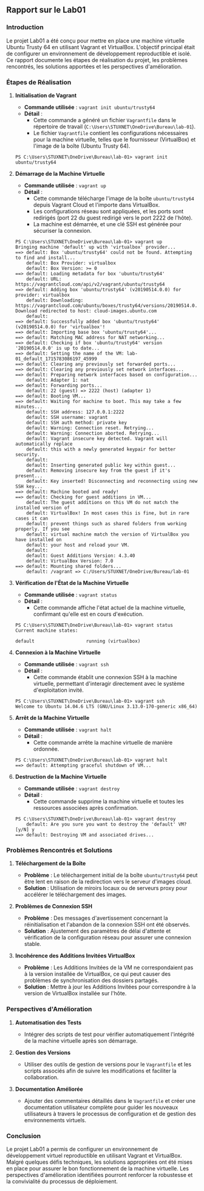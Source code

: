 ## Rapport sur le Lab01

### Introduction

Le projet Lab01 a été conçu pour mettre en place une machine virtuelle Ubuntu Trusty 64 en utilisant Vagrant et VirtualBox. L'objectif principal était de configurer un environnement de développement reproductible et isolé. Ce rapport documente les étapes de réalisation du projet, les problèmes rencontrés, les solutions apportées et les perspectives d'amélioration.

### Étapes de Réalisation

1. **Initialisation de Vagrant**
   - **Commande utilisée** : `vagrant init ubuntu/trusty64`
   - **Détail** :
     - Cette commande a généré un fichier `Vagrantfile` dans le répertoire de travail (`C:\Users\STUXNET\OneDrive\Bureau\lab-01`).
     - Le fichier `Vagrantfile` contient les configurations nécessaires pour la machine virtuelle, telles que le fournisseur (VirtualBox) et l'image de la boîte (Ubuntu Trusty 64).

   ```plaintext
   PS C:\Users\STUXNET\OneDrive\Bureau\lab-01> vagrant init ubuntu/trusty64
   ```

2. **Démarrage de la Machine Virtuelle**
   - **Commande utilisée** : `vagrant up`
   - **Détail** :
     - Cette commande télécharge l'image de la boîte `ubuntu/trusty64` depuis Vagrant Cloud et l'importe dans VirtualBox.
     - Les configurations réseau sont appliquées, et les ports sont redirigés (port 22 du guest redirigé vers le port 2222 de l'hôte).
     - La machine est démarrée, et une clé SSH est générée pour sécuriser la connexion.

   ```plaintext
   PS C:\Users\STUXNET\OneDrive\Bureau\lab-01> vagrant up
   Bringing machine 'default' up with 'virtualbox' provider...
   ==> default: Box 'ubuntu/trusty64' could not be found. Attempting to find and install...
       default: Box Provider: virtualbox
       default: Box Version: >= 0
   ==> default: Loading metadata for box 'ubuntu/trusty64'
       default: URL: https://vagrantcloud.com/api/v2/vagrant/ubuntu/trusty64
   ==> default: Adding box 'ubuntu/trusty64' (v20190514.0.0) for provider: virtualbox
       default: Downloading: https://vagrantcloud.com/ubuntu/boxes/trusty64/versions/20190514.0.0/providers/virtualbox/unknown/vagrant.box
   Download redirected to host: cloud-images.ubuntu.com
       default:
   ==> default: Successfully added box 'ubuntu/trusty64' (v20190514.0.0) for 'virtualbox'!
   ==> default: Importing base box 'ubuntu/trusty64'...
   ==> default: Matching MAC address for NAT networking...
   ==> default: Checking if box 'ubuntu/trusty64' version '20190514.0.0' is up to date...
   ==> default: Setting the name of the VM: lab-01_default_1715783086197_45999
   ==> default: Clearing any previously set forwarded ports...
   ==> default: Clearing any previously set network interfaces...
   ==> default: Preparing network interfaces based on configuration...
       default: Adapter 1: nat
   ==> default: Forwarding ports...
       default: 22 (guest) => 2222 (host) (adapter 1)
   ==> default: Booting VM...
   ==> default: Waiting for machine to boot. This may take a few minutes...
       default: SSH address: 127.0.0.1:2222
       default: SSH username: vagrant
       default: SSH auth method: private key
       default: Warning: Connection reset. Retrying...
       default: Warning: Connection aborted. Retrying...
       default: Vagrant insecure key detected. Vagrant will automatically replace
       default: this with a newly generated keypair for better security.
       default:
       default: Inserting generated public key within guest...
       default: Removing insecure key from the guest if it's present...
       default: Key inserted! Disconnecting and reconnecting using new SSH key...
   ==> default: Machine booted and ready!
   ==> default: Checking for guest additions in VM...
       default: The guest additions on this VM do not match the installed version of
       default: VirtualBox! In most cases this is fine, but in rare cases it can
       default: prevent things such as shared folders from working properly. If you see
       default: virtual machine match the version of VirtualBox you have installed on
       default: your host and reload your VM.
       default:
       default: Guest Additions Version: 4.3.40
       default: VirtualBox Version: 7.0
   ==> default: Mounting shared folders...
       default: /vagrant => C:/Users/STUXNET/OneDrive/Bureau/lab-01
   ```

3. **Vérification de l'État de la Machine Virtuelle**
   - **Commande utilisée** : `vagrant status`
   - **Détail** :
     - Cette commande affiche l'état actuel de la machine virtuelle, confirmant qu'elle est en cours d'exécution.

   ```plaintext
   PS C:\Users\STUXNET\OneDrive\Bureau\lab-01> vagrant status
   Current machine states:

   default                   running (virtualbox)
   ```

4. **Connexion à la Machine Virtuelle**
   - **Commande utilisée** : `vagrant ssh`
   - **Détail** :
     - Cette commande établit une connexion SSH à la machine virtuelle, permettant d'interagir directement avec le système d'exploitation invité.

   ```plaintext
   PS C:\Users\STUXNET\OneDrive\Bureau\lab-01> vagrant ssh
   Welcome to Ubuntu 14.04.6 LTS (GNU/Linux 3.13.0-170-generic x86_64)
   ```

5. **Arrêt de la Machine Virtuelle**
   - **Commande utilisée** : `vagrant halt`
   - **Détail** :
     - Cette commande arrête la machine virtuelle de manière ordonnée.

   ```plaintext
   PS C:\Users\STUXNET\OneDrive\Bureau\lab-01> vagrant halt
   ==> default: Attempting graceful shutdown of VM...
   ```

6. **Destruction de la Machine Virtuelle**
   - **Commande utilisée** : `vagrant destroy`
   - **Détail** :
     - Cette commande supprime la machine virtuelle et toutes les ressources associées après confirmation.

   ```plaintext
   PS C:\Users\STUXNET\OneDrive\Bureau\lab-01> vagrant destroy
       default: Are you sure you want to destroy the 'default' VM? [y/N] y
   ==> default: Destroying VM and associated drives...
   ```

### Problèmes Rencontrés et Solutions

1. **Téléchargement de la Boîte**
   - **Problème** : Le téléchargement initial de la boîte `ubuntu/trusty64` peut être lent en raison de la redirection vers le serveur d'images cloud.
   - **Solution** : Utilisation de miroirs locaux ou de serveurs proxy pour accélérer le téléchargement des images.

2. **Problèmes de Connexion SSH**
   - **Problème** : Des messages d'avertissement concernant la réinitialisation et l'abandon de la connexion SSH ont été observés.
   - **Solution** : Ajustement des paramètres de délai d'attente et vérification de la configuration réseau pour assurer une connexion stable.

3. **Incohérence des Additions Invitées VirtualBox**
   - **Problème** : Les Additions Invitées de la VM ne correspondaient pas à la version installée de VirtualBox, ce qui peut causer des problèmes de synchronisation des dossiers partagés.
   - **Solution** : Mettre à jour les Additions Invitées pour correspondre à la version de VirtualBox installée sur l'hôte.

### Perspectives d'Amélioration

1. **Automatisation des Tests**
   - Intégrer des scripts de test pour vérifier automatiquement l'intégrité de la machine virtuelle après son démarrage.

2. **Gestion des Versions**
   - Utiliser des outils de gestion de versions pour le `Vagrantfile` et les scripts associés afin de suivre les modifications et faciliter la collaboration.

3. **Documentation Améliorée**
   - Ajouter des commentaires détaillés dans le `Vagrantfile` et créer une documentation utilisateur complète pour guider les nouveaux utilisateurs à travers le processus de configuration et de gestion des environnements virtuels.

### Conclusion

Le projet Lab01 a permis de configurer un environnement de développement virtuel reproductible en utilisant Vagrant et VirtualBox. Malgré quelques défis techniques, les solutions appropriées ont été mises en place pour assurer le bon fonctionnement de la machine virtuelle. Les perspectives d'amélioration identifiées pourront renforcer la robustesse et la convivialité du processus de déploiement.